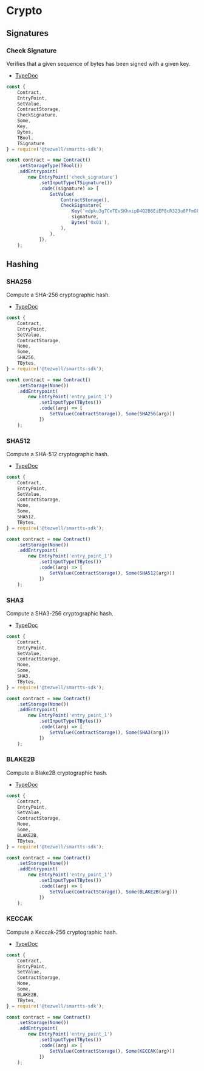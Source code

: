 # Crypto

## Signatures

### Check Signature

Verifies that a given sequence of bytes has been signed with a given key.

- [TypeDoc](https://romarq.github.io/smartts-sdk/api/modules/expression.html#CheckSignature-1)

```ts
const {
    Contract,
    EntryPoint,
    SetValue,
    ContractStorage,
    CheckSignature,
    Some,
    Key,
    Bytes,
    TBool,
    TSignature
} = require('@tezwell/smartts-sdk');

const contract = new Contract()
    .setStorageType(TBool())
    .addEntrypoint(
        new EntryPoint('check_signature')
            .setInputType(TSignature())
            .code((signature) => [
                SetValue(
                    ContractStorage(),
                    CheckSignature(
                        Key('edpku3g7CeTEvSKhxipD4Q2B6EiEP8cR323u8PFmGFgKRVRvCneEmT'),
                        signature,
                        Bytes('0x01'),
                    ),
                ),
            ]),
    );
```

## Hashing

### SHA256

Compute a SHA-256 cryptographic hash.

- [TypeDoc](https://romarq.github.io/smartts-sdk/api/modules/expression.html#SHA256-1)

```ts
const {
    Contract,
    EntryPoint,
    SetValue,
    ContractStorage,
    None,
    Some,
    SHA256,
    TBytes,
} = require('@tezwell/smartts-sdk');

const contract = new Contract()
    .setStorage(None())
    .addEntrypoint(
        new EntryPoint('entry_point_1')
            .setInputType(TBytes())
            .code((arg) => [
                SetValue(ContractStorage(), Some(SHA256(arg)))
            ])
    );
```

### SHA512

Compute a SHA-512 cryptographic hash.

- [TypeDoc](https://romarq.github.io/smartts-sdk/api/modules/expression.html#SHA512-1)

```ts
const {
    Contract,
    EntryPoint,
    SetValue,
    ContractStorage,
    None,
    Some,
    SHA512,
    TBytes,
} = require('@tezwell/smartts-sdk');

const contract = new Contract()
    .setStorage(None())
    .addEntrypoint(
        new EntryPoint('entry_point_1')
            .setInputType(TBytes())
            .code((arg) => [
                SetValue(ContractStorage(), Some(SHA512(arg)))
            ])
    );
```

### SHA3

Compute a SHA3-256 cryptographic hash.

- [TypeDoc](https://romarq.github.io/smartts-sdk/api/modules/expression.html#SHA3-1)

```ts
const {
    Contract,
    EntryPoint,
    SetValue,
    ContractStorage,
    None,
    Some,
    SHA3,
    TBytes,
} = require('@tezwell/smartts-sdk');

const contract = new Contract()
    .setStorage(None())
    .addEntrypoint(
        new EntryPoint('entry_point_1')
            .setInputType(TBytes())
            .code((arg) => [
                SetValue(ContractStorage(), Some(SHA3(arg)))
            ])
    );
```

### BLAKE2B

Compute a Blake2B cryptographic hash.

- [TypeDoc](https://romarq.github.io/smartts-sdk/api/modules/expression.html#BLAKE2B-1)

```ts
const {
    Contract,
    EntryPoint,
    SetValue,
    ContractStorage,
    None,
    Some,
    BLAKE2B,
    TBytes,
} = require('@tezwell/smartts-sdk');

const contract = new Contract()
    .setStorage(None())
    .addEntrypoint(
        new EntryPoint('entry_point_1')
            .setInputType(TBytes())
            .code((arg) => [
                SetValue(ContractStorage(), Some(BLAKE2B(arg)))
            ])
    );
```

### KECCAK

Compute a Keccak-256 cryptographic hash.

- [TypeDoc](https://romarq.github.io/smartts-sdk/api/modules/expression.html#KECCAK-1)

```ts
const {
    Contract,
    EntryPoint,
    SetValue,
    ContractStorage,
    None,
    Some,
    BLAKE2B,
    TBytes,
} = require('@tezwell/smartts-sdk');

const contract = new Contract()
    .setStorage(None())
    .addEntrypoint(
        new EntryPoint('entry_point_1')
            .setInputType(TBytes())
            .code((arg) => [
                SetValue(ContractStorage(), Some(KECCAK(arg)))
            ])
    );
```
